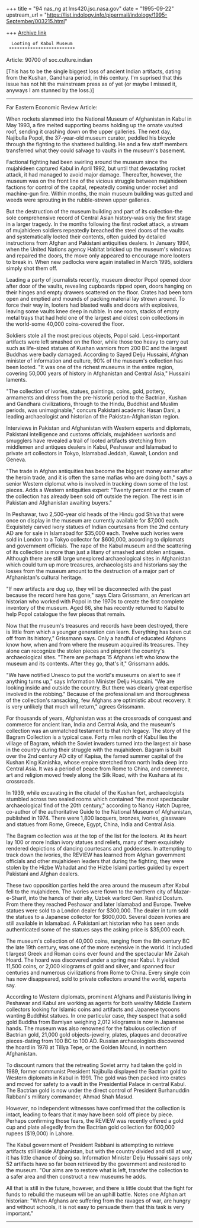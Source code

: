 +++
title = "94 nas_ng at lms420.jsc.nasa.gov"
date = "1995-09-22"
upstream_url = "https://list.indology.info/pipermail/indology/1995-September/003215.html"

+++
[Archive link](https://list.indology.info/pipermail/indology/1995-September/003215.html)


      Looting of Kabul Museum
     *************************

Article: 90700 of soc.culture.indian

[This has to be the single biggest loss of ancient Indian artifacts,
dating from the Kushan, Gandhara period, in this century. I'm suprised
that this issue has not hit the mainstream press as of yet (or maybe I
missed it, anyways I am stunned by the loss.)]


----------
Far Eastern Economic Review Article:


When rockets slammed into the National Museum of Afghanistan in
Kabul in May 1993, a fire melted supporting beams holding up the
ornate vaulted roof, sending it crashing down on the upper
galleries. The next day, Najibulla Popol, the 37-year-old museum
curator, peddled his bicycle through the fighting to the
shattered building. He and a few staff members transferred what
they could salvage to vaults in the museum's basement.

Factional fighting had been swirling around the museum since the
mujahideen captured Kabul in April 1992, but until that
devastating rocket attack, it had managed to avoid major damage.
Thereafter, however, the museum was on the front line of the
vicious struggle between mujahideen factions for control of the
capital, repeatedly coming under rocket and machine-gun fire.
Within months, the main museum building was gutted and weeds
were sprouting in the rubble-strewn upper galleries.

But the destruction of the museum building and part of its
collection-the sole comprehensive record of Central Asian
history-was only the first stage in a larger tragedy. In the
months following the first rocket attack, a stream of mujahideen
soldiers repeatedly breached the steel doors of the vaults and
systematically looted their contents, often guided by detailed
instructions from Afghan and Pakistani antiquities dealers. In
January 1994, when the United Nations agency Habitat bricked up
the museum's windows and repaired the doors, the move only
appeared to encourage more looters to break in. When new
padlocks were again installed in March 1995, soldiers simply
shot them off.

Leading a party of journalists recently, museum director Popol
opened door after door of the vaults, revealing cupboards ripped
open, doors hanging on their hinges and empty drawers scattered
on the floor. Crates had been torn open and emptied and mounds
of packing material lay strewn around. To force their way in,
looters had blasted walls and doors with explosives, leaving
some vaults knee deep in rubble. In one room, stacks of empty
metal trays that had held one of the largest and oldest coin
collections in the world-some 40,000 coins-covered the floor.

Soldiers stole all the most precious objects, Popol said.
Less-important artifacts were left smashed on the floor, while
those too heavy to carry out such as life-sized statues of
Kushan warriors from 200 BC and the largest Buddhas were badly
damaged. According to Sayed Delju Hussaini, Afghan minister of
information and culture, 90% of the museum's collection has been
looted. "It was one of the richest museums in the entire region,
covering 50,000 years of history in Afghanistan and Central
Asia," Hussaini laments.

"The collection of ivories, statues, paintings, coins, gold,
pottery, armaments and dress from the pre-historic period to the
Bactrian, Kushan and Gandhara civilizations, through to the
Hindu, Buddhist and Muslim periods, was unimaginable," concurs
Pakistani academic Hasan Dani, a leading archaeologist and
historian of the Pakistan-Afghanistan region.

Interviews in Pakistan and Afghanistan with Western experts and
diplomats, Pakistani intelligence and customs officials,
mujahideen warlords and smugglers have revealed a trail of
looted artifacts stretching from middlemen and antiques dealers
in Kabul, Peshawar and Islamabad to private art collectors in
Tokyo, Islamabad Jeddah, Kuwait, London and Geneva.

"The trade in Afghan antiquities has become the biggest money
earner after the heroin trade, and it is often the same mafias
who are doing both," says a senior Western diplomat who is
involved in tracking down some of the lost pieces. Adds a
Western antiquities expert: "Twenty percent or the cream of the
collection has already been sold off outside the region. The
rest is in Pakistan and Afghanistan awaiting buyers."

In Peshawar, two 2,500-year old heads of the Hindu god Shiva
that were once on display in the museum are currently available
for $7,000 each. Exquisitely carved ivory statues of Indian
courtesans from the 2nd century AD are for sale in Islamabad for
$35,000 each. Twelve such ivories were sold in London to a Tokyo
collector for $600,000, according to diplomats and government
officials. The rape of the Kabul museum and the scattering of
its collection is more than just a litany of smashed and stolen
antiques. Although there are still large unexplored
archaeological sites in Afghanistan which could turn up more
treasures, archaeologists and historians say the losses from the
museum amount to the destruction of a major part of
Afghanistan's cultural heritage.

"If new artifacts are dug up, they will be disconnected with the
past because the record here has gone," says Clara Grissmann, an
American art historian who worked with Popol in the 1970s to
create the first complete inventory of the museum. Aged 66, she
has recently returned to Kabul to help Popol catalogue the few
pieces that remain.

Now that the museum's treasures and records have been destroyed,
there is little from which a younger generation can learn.
Everything has been cut off from its history," Grissmann says.
Only a handful of educated Afghans know how, when and from where
the museum acquired its treasures. They alone can recognize the
stolen pieces and pinpoint the country's archaeological sites.
"There are perhaps 15 Afghans left who know the museum and its
contents. After they go, that's it," Grissmann adds.

"We have notified Unesco to put the world's museums on alert to
see if anything turns up," says Information Minister Delju
Hussaini. "We are looking inside and outside the country. But
there was clearly great expertise involved in the robbing."
Because of the professionalism and thoroughness of the
collection's ransacking, few Afghans are optimistic about
recovery. It is very unlikely that much will return," agrees
Grissmann.

For thousands of years, Afghanistan was at the crossroads of
conquest and commerce for ancient Iran, India and Central Asia,
and the museum's collection was an unmatched testament to that
rich legacy. The story of the Bagram Collection is a typical
case. Forty miles north of Kabul lies the village of Bagram,
which the Soviet invaders turned into the largest air base in
the country during their struggle with the mujahideen. Bagram is
built over the 2nd century AD city of Kapisa, the famed summer
capital of the Kushan King Kanishka, whose empire stretched from
north India deep into Central Asia. It was a period of peace
from Rome to China, and commerce, art and religion moved freely
along the Silk Road, with the Kushans at its crossroads.

In 1939, while excavating in the citadel of the Kushan fort,
archaeologists stumbled across two sealed rooms which contained
"the most spectacular archaeological find of the 20th century,"
according to Nancy Hatch Dupree, co-author of the authoritative
Guide to the National Museum of Afghanistan, published in 1974.
There were 1,800 lacquers, bronzes, ivories, glassware and
statues from Rome, Greece, Egypt, China, India and Central Asia.

The Bagram collection was at the top of the list for the
looters. At its heart lay 100 or more Indian ivory statues and
reliefs, many of them exquisitely rendered depictions of dancing
courtesans and goddesses. In attempting to track down the
ivories, the REVIEW has learned from Afghan government officials
and other mujahideen leaders that during the fighting, they were
stolen by the Hizbe Wahadat and the Hizbe Islami parties guided
by expert Pakistani and Afghan dealers.

These two opposition parties held the area around the museum
after Kabul fell to the mujahideen. The ivories were flown to
the northern city of Mazar-e-Sharif, into the hands of their
ally, Uzbek warlord Gen. Rashid Dostum. From there they reached
Peshawar and later Islamabad and Europe. Twelve statues were
sold to a London dealer for $300,000. The dealer in turn sold
the statues to a Japanese collector for $600,000. Several dozen
ivories are still available in Islamabad. A Pakistani art
historian who has seen ands authenticated some of the statues
says the asking price is $35,000 each.

The museum's collection of 40,000 coins, ranging from the 8th
century BC the late 19th century, was one of the more extensive
in the world. It included t largest Greek and Roman coins ever
found and the spectacular Mir Zakah Hoard. The hoard was
discovered under a spring near Kabul. It yielded 11,500 coins,
or 2,000 kilograms of gold and silver, and spanned four
centuries and numerous civilizations from Rome to China. Every
single coin has now disappeared, sold to private collectors
around the world, experts say.

According to Western diplomats, prominent Afghans and Pakistanis
living in Peshawar and Kabul are working as agents for both
wealthy Middle Eastern collectors looking for Islamic coins and
artifacts and Japanese tycoons wanting Buddhist statues. In one
particular case, they suspect that a solid gold Buddha from
Bamiyan weighing 2,012 kilograms is now in Japanese hands. The
museum was also renowned for the fabulous collection of Bactrian
gold, 21,000 gold objects-jewelry, plates, plaques and
decorative pieces-dating from 100 BC to 100 AD. Russian
archaeologists discovered the hoard in 1978 at Tillya Tepe, or
the Golden Mound, in northern Afghanistan.

To discount rumors that the retreating Soviet army had taken the
gold in 1989, former communist President Najibulla displayed the
Bactrian gold to Western diplomats in Kabul in 1991. The gold
was then packed into crates and moved for safety to a vault in
the Presidential Palace in central Kabul. The Bactrian gold is
now under the direct control of President Burhanuddin Rabbani's
military commander, Ahmad Shah Masud.

However, no independent witnesses have confirmed that the
collection is intact, leading to fears that it may have been
sold off piece by piece. Perhaps confirming those fears, the
REVIEW was recently offered a gold cup and plate allegedly from
the Bactrian gold collection for 600,000 rupees ($19,000) in
Lahore.

The Kabul government of President Rabbani is attempting to
retrieve artifacts still inside Afghanistan, but with the
country divided and still at war, it has little chance of doing
so. Information Minister Delju Hussaini says only 52 artifacts
have so far been retrieved by the government and restored to the
museum. "Our aims are to restore what is left, transfer the
collection to a safer area and then construct a new museums he
adds.

All that is still in the future, however, and there is little
doubt that the fight for funds to rebuild the museum will be an
uphill battle. Notes one Afghan art historian: "When Afghans are
suffering from the ravages of war, are hungry and without
schools, it is not easy to persuade them that this task is very
important."

--------







